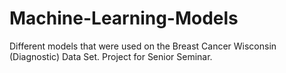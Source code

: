 # Machine-Learning-Models
Different models that were used on the Breast Cancer Wisconsin (Diagnostic) Data Set. Project for Senior Seminar.
